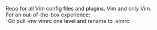 Repo for all Vim config files and plugins. Vim and only Vim.  
For an out-of-the-box experience:  
-Git pull <repo>
-mv vimrc one level and rename to .vimrc
